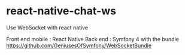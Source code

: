 # react-native-chat-ws

Use WebSocket with react native

Front end mobile : React Native
Back end : Symfony 4 with the bundle https://github.com/GeniusesOfSymfony/WebSocketBundle
